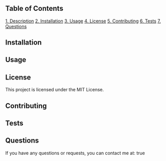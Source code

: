 
# 



## Table of Contents

[1. Description](#description)
[2. Installation](#installation)
[3. Usage](#usage)
[4. License](#license)
[5. Contributing](#contributing)
[6. Tests](#tests)
[7. Questions](#questions)

## Installation



## Usage



## License

This project is licensed under the MIT License.

## Contributing



## Tests



## Questions

If you have any questions or requests, you can contact me at: true
